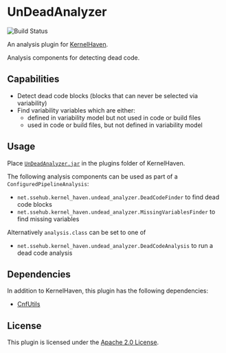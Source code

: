 # UnDeadAnalyzer

![Build Status](https://jenkins.sse.uni-hildesheim.de/buildStatus/icon?job=KernelHaven_UnDeadAnalyzer)

An analysis plugin for [KernelHaven](https://github.com/KernelHaven/KernelHaven).

Analysis components for detecting dead code.

## Capabilities

* Detect dead code blocks (blocks that can never be selected via variability)
* Find variability variables which are either:
	* defined in variability model but not used in code or build files
	* used in code or build files, but not defined in variability model

## Usage

Place [`UnDeadAnalyzer.jar`](https://jenkins.sse.uni-hildesheim.de/view/KernelHaven/job/KernelHaven_UnDeadAnalyzer/lastSuccessfulBuild/artifact/build/jar/UnDeadAnalyzer.jar) in the plugins folder of KernelHaven.

The following analysis components can be used as part of a `ConfiguredPipelineAnalysis`:
* `net.ssehub.kernel_haven.undead_analyzer.DeadCodeFinder` to find dead code blocks
* `net.ssehub.kernel_haven.undead_analyzer.MissingVariablesFinder` to find missing variables

Alternatively `analysis.class` can be set to one of
* `net.ssehub.kernel_haven.undead_analyzer.DeadCodeAnalysis` to run a dead code analysis


## Dependencies

In addition to KernelHaven, this plugin has the following dependencies:
* [CnfUtils](https://github.com/KernelHaven/CnfUtils)

## License

This plugin is licensed under the [Apache 2.0 License](https://www.apache.org/licenses/LICENSE-2.0.html).
